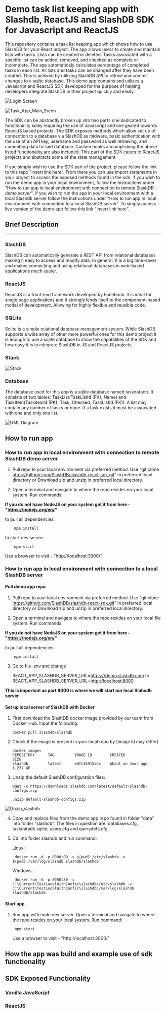 # Demo task list keeping app with Slashdb, ReactJS and SlashDB SDK for Javascript and ReactJS

This repository contains a task list keeping app which shows how to use SlashDB for your React project. The app allows users to create and maintain lists with tasks. Lists can be created or deleted. Tasks associated with a specific list can be added, removed, and checked as complete or incomplete. The app automaticaly calculates percentage of completed tasks in each list. All lists and tasks can be changed after they have been created. This is achived by utilizing SlashDB API to retrive and commit changes to a sqlite database. This demo app contains and utilizes a Javascript and ReactJS SDK developed for the purpose of helping developers integrate SlashDB in their project quickly and easily.

![Login Screen](https://github.com/SlashDB/slashdb-react-sdk/blob/main/public/images/Login_Screen.jpg 'Login Screen')

![Task_App_Main_Sreen](https://github.com/SlashDB/slashdb-react-sdk/blob/main/public/images/Task_App_Main_Sreen.jpg 'Task_App_Main_Sreen')

The SDK can be abstractly broken up into two parts one dedicated to functionality soley requiring the use of Javascript and one geared towards ReactJS based projects. The SDK exposes methods which allow set up of connection to a database via SlashDB as midware, basic authentication with the use of an API key, username and password as well retrieving, and committing data to said database. Custom hooks accomplishing the above listed functionality are also included. This part of the SDK caters to ReactJS projects and abstracts some of the state management.

If you simply wish to use the SDK part of the project, please follow the link to this repo "insert link here". From there you can use import statements in your project to access the exposed methods found in the sdk. If you wish to run the demo app in your local environment, follow the instructions under "How to run app in local environment with connection to remote SlashDB demo server". If you wish to run the app in your local environment with a local Slashdb server follow the instructions under "How to run app in local environment with connection to a local SlashDB server". To simply access live version of the demo app follow this link "insert link here".

## Brief Description

---

### SlashDB

SlashDB can automatically generate a REST API from relational databases making it easy to access and modify data. In general, it is a big time-saver and makes connecting and using relational databases in web-based applications much easier.

### ReactJS

ReactJS is a front-end framework developed by Facebook. It is ideal for single page applications and it strongly lends itself to the component-based model of development. Allowing for highly flexible and reusible code.

### SQLite

Sqlite is a simple relational database management system. While SlashDB supports a wide array of other more powerful ones for this demo project it is enough to use a sqlite database to show the capabilities of the SDK and how easy it is to integrate SlashDB in JS and ReactJS projects.

### Stack

![Stack](https://github.com/SlashDB/slashdb-react-sdk/blob/main/public/images/Stack.jpg 'Stack')

### Database

The database used for this app is a sqlite database named taskdatadb. It consists of two tables: TaskList(TaskListId (PK), Name) and TaskItem(TaskitemId (PK), Task, Checked, TaskListId (FK)). A list may contain any number of tasks or none. If a task exists it must be associated with one and only one list.

![UML Diagram](https://github.com/SlashDB/slashdb-react-sdk/blob/main/public/images/UML_Diagram.jpg 'UML Diagram')

## How to run app

### How to run app in local environment with connection to remote SlashDB demo server

1. Pull repo to your local environment via preferred method. Use "git clone <https://github.com/SlashDB/slashdb-react-sdk.git>" in preferred local directory or Download zip and unzip in preferred local directory.

2. Open a terminal and navigate to where the repo resides on your local system. Run commands:

**If you do not have NodeJS on your system get it from here - "https://nodejs.org/en/"**

to pull all dependencies:

        npm install

to start dev server:

        npm start

Use a browser to visit - "http://localhost:3000/"

### How to run app in local environment with connection to a local SlashDB server

#### Pull demo app repo

1. Pull repo to your local environment via preferred method. Use "git clone <https://github.com/SlashDB/slashdb-react-sdk.git>" in preferred local directory or Download zip and unzip in preferred local directory.

2. Open a terminal and navigate to where the repo resides on your local file system. Run commands:

**If you do not have NodeJS on your system get it from here - "https://nodejs.org/en/"**

to pull all dependencies:

        npm install

3. Go to file .env and change

   REACT_APP_SLASHDB_SERVER_URL=<https://demo.slashdb.com>
   to
   REACT_APP_SLASHDB_SERVER_URL=<http://localhost:8000>

**This is important as port 8000 is where we will start our local Slahsdb server**

#### Set up local server of SlashDB with Docker

1.  First download the SlashDB docker image provided by our team from Docker Hub. Input the following:

        docker pull slashdb/slashdb

2.  Check if the image is present in your local repo by (image id may differ):

        docker images
        REPOSITORY      TAG         IMAGE ID        CREATED             SIZE
        slashdb         latest      edfc56915a4c    About an hour ago   1.237 GB

3.  Unzip the default SlashDB configuration files:

        wget -c https://downloads.slashdb.com/latest/default-slashdb-configs.zip

        unzip default-slashdb-configs.zip

![Unzip_slashdb](https://github.com/SlashDB/slashdb-react-sdk/blob/main/public/images/unzip_slashdb.jpg 'Login Screen')

4.  Copy and replace files from the demo app repo found in folder "data" into folder "slashdb". The files in question are: databases.cfg, taskdatadb.sqlite, users.cfg and querydefs.cfg.

5.  Cd into folder slashdb and run command:

    Linux:

         docker run -d -p 8000:80 -v $(pwd):/etc/slashdb -v $(pwd):/var/log/slashdb slashdb/slashdb

    Windows:

         docker run -d -p 8000:80 -v C:\Current\TestLocalWithConfic\slashdb:/etc/slashdb -v C:\Current\TestLocalWithConfic\slashdb:/var/log/slashdb slashdb/slashdb

#### Start app

1.  Run app with node dev server. Open a terminal and navigate to where the repo resides on your local system. Run command:

         npm start


    Use a browser to visit - "http://localhost:3000/"

## How the app was build and example use of sdk functionality

## SDK Exposed Functionality

### Vanilla JavaScript

### ReactJS
